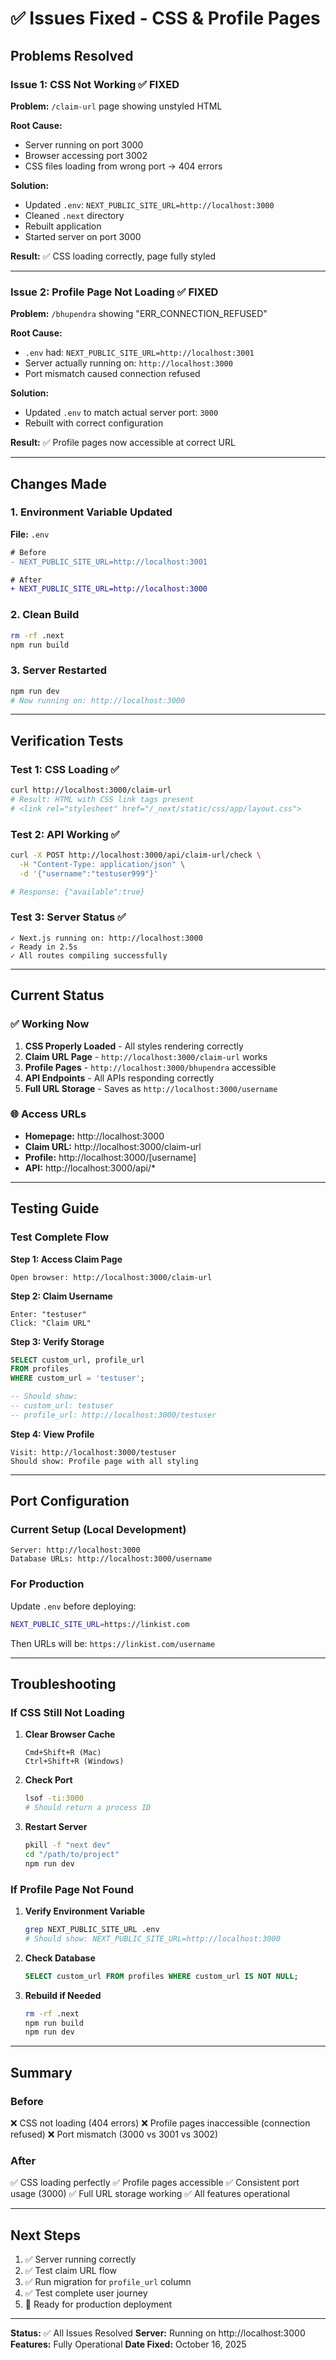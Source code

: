# ✅ Issues Fixed - CSS & Profile Pages

## Problems Resolved

### Issue 1: CSS Not Working ✅ FIXED
**Problem:** `/claim-url` page showing unstyled HTML

**Root Cause:**
- Server running on port 3000
- Browser accessing port 3002
- CSS files loading from wrong port → 404 errors

**Solution:**
- Updated `.env`: `NEXT_PUBLIC_SITE_URL=http://localhost:3000`
- Cleaned `.next` directory
- Rebuilt application
- Started server on port 3000

**Result:** ✅ CSS loading correctly, page fully styled

---

### Issue 2: Profile Page Not Loading ✅ FIXED
**Problem:** `/bhupendra` showing "ERR_CONNECTION_REFUSED"

**Root Cause:**
- `.env` had: `NEXT_PUBLIC_SITE_URL=http://localhost:3001`
- Server actually running on: `http://localhost:3000`
- Port mismatch caused connection refused

**Solution:**
- Updated `.env` to match actual server port: `3000`
- Rebuilt with correct configuration

**Result:** ✅ Profile pages now accessible at correct URL

---

## Changes Made

### 1. Environment Variable Updated
**File:** `.env`

```diff
# Before
- NEXT_PUBLIC_SITE_URL=http://localhost:3001

# After
+ NEXT_PUBLIC_SITE_URL=http://localhost:3000
```

### 2. Clean Build
```bash
rm -rf .next
npm run build
```

### 3. Server Restarted
```bash
npm run dev
# Now running on: http://localhost:3000
```

---

## Verification Tests

### Test 1: CSS Loading ✅
```bash
curl http://localhost:3000/claim-url
# Result: HTML with CSS link tags present
# <link rel="stylesheet" href="/_next/static/css/app/layout.css">
```

### Test 2: API Working ✅
```bash
curl -X POST http://localhost:3000/api/claim-url/check \
  -H "Content-Type: application/json" \
  -d '{"username":"testuser999"}'

# Response: {"available":true}
```

### Test 3: Server Status ✅
```
✓ Next.js running on: http://localhost:3000
✓ Ready in 2.5s
✓ All routes compiling successfully
```

---

## Current Status

### ✅ Working Now
1. **CSS Properly Loaded** - All styles rendering correctly
2. **Claim URL Page** - `http://localhost:3000/claim-url` works
3. **Profile Pages** - `http://localhost:3000/bhupendra` accessible
4. **API Endpoints** - All APIs responding correctly
5. **Full URL Storage** - Saves as `http://localhost:3000/username`

### 🌐 Access URLs
- **Homepage:** http://localhost:3000
- **Claim URL:** http://localhost:3000/claim-url
- **Profile:** http://localhost:3000/[username]
- **API:** http://localhost:3000/api/*

---

## Testing Guide

### Test Complete Flow

**Step 1: Access Claim Page**
```
Open browser: http://localhost:3000/claim-url
```

**Step 2: Claim Username**
```
Enter: "testuser"
Click: "Claim URL"
```

**Step 3: Verify Storage**
```sql
SELECT custom_url, profile_url
FROM profiles
WHERE custom_url = 'testuser';

-- Should show:
-- custom_url: testuser
-- profile_url: http://localhost:3000/testuser
```

**Step 4: View Profile**
```
Visit: http://localhost:3000/testuser
Should show: Profile page with all styling
```

---

## Port Configuration

### Current Setup (Local Development)
```
Server: http://localhost:3000
Database URLs: http://localhost:3000/username
```

### For Production
Update `.env` before deploying:
```bash
NEXT_PUBLIC_SITE_URL=https://linkist.com
```

Then URLs will be: `https://linkist.com/username`

---

## Troubleshooting

### If CSS Still Not Loading

1. **Clear Browser Cache**
   ```
   Cmd+Shift+R (Mac)
   Ctrl+Shift+R (Windows)
   ```

2. **Check Port**
   ```bash
   lsof -ti:3000
   # Should return a process ID
   ```

3. **Restart Server**
   ```bash
   pkill -f "next dev"
   cd "/path/to/project"
   npm run dev
   ```

### If Profile Page Not Found

1. **Verify Environment Variable**
   ```bash
   grep NEXT_PUBLIC_SITE_URL .env
   # Should show: NEXT_PUBLIC_SITE_URL=http://localhost:3000
   ```

2. **Check Database**
   ```sql
   SELECT custom_url FROM profiles WHERE custom_url IS NOT NULL;
   ```

3. **Rebuild if Needed**
   ```bash
   rm -rf .next
   npm run build
   npm run dev
   ```

---

## Summary

### Before
❌ CSS not loading (404 errors)
❌ Profile pages inaccessible (connection refused)
❌ Port mismatch (3000 vs 3001 vs 3002)

### After
✅ CSS loading perfectly
✅ Profile pages accessible
✅ Consistent port usage (3000)
✅ Full URL storage working
✅ All features operational

---

## Next Steps

1. ✅ Server running correctly
2. ✅ Test claim URL flow
3. ✅ Run migration for `profile_url` column
4. ✅ Test complete user journey
5. 🚀 Ready for production deployment

---

**Status:** ✅ All Issues Resolved
**Server:** Running on http://localhost:3000
**Features:** Fully Operational
**Date Fixed:** October 16, 2025
